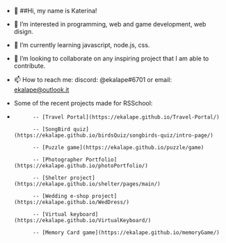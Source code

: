 - 👋 ##Hi, my name is Katerina!
- 👀 I’m interested in programming, web and game development, web disign.
- 🌱 I’m currently learning javascript, node.js, css.
- 💞️ I’m looking to collaborate on any inspiring project that I am able to contribute.
- 📫 How to reach me: discord: @ekalape#6701 or email: ekalape@outlook.it

- Some of the recent projects made for RSSchool: 
- 
            -- [Travel Portal](https://ekalape.github.io/Travel-Portal/)
            
            -- [SongBird quiz](https://ekalape.github.io/birdsQuiz/songbirds-quiz/intro-page/)
            
            -- [Puzzle game](https://ekalape.github.io/puzzle/game)
            
            -- [Photographer Portfolio](https://ekalape.github.io/photoPortfolio/)
            
            -- [Shelter project](https://ekalape.github.io/shelter/pages/main/)
            
            -- [Wedding e-shop project](https://ekalape.github.io/WedDress/)
            
            -- [Virtual keyboard](https://ekalape.github.io/VirtualKeyboard/)   
            
            -- [Memory Card game](https://ekalape.github.io/memoryGame/)
            
 

<!---
ekalape/ekalape is a ✨ special ✨ repository because its `README.md` (this file) appears on your GitHub profile.
You can click the Preview link to take a look at your changes.
--->
